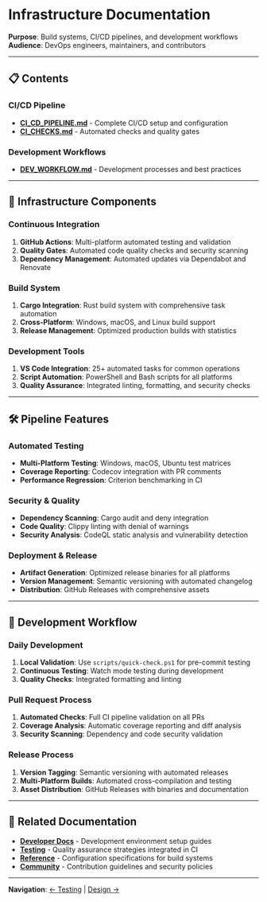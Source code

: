# Infrastructure Documentation

**Purpose**: Build systems, CI/CD pipelines, and development workflows
**Audience**: DevOps engineers, maintainers, and contributors

---

## 📋 Contents

### CI/CD Pipeline

-   **[CI_CD_PIPELINE.md](CI_CD_PIPELINE.md)** - Complete CI/CD setup and configuration
-   **[CI_CHECKS.md](CI_CHECKS.md)** - Automated checks and quality gates

### Development Workflows

-   **[DEV_WORKFLOW.md](DEV_WORKFLOW.md)** - Development processes and best practices

---

## 🎯 Infrastructure Components

### Continuous Integration

1. **GitHub Actions**: Multi-platform automated testing and validation
2. **Quality Gates**: Automated code quality checks and security scanning
3. **Dependency Management**: Automated updates via Dependabot and Renovate

### Build System

1. **Cargo Integration**: Rust build system with comprehensive task automation
2. **Cross-Platform**: Windows, macOS, and Linux build support
3. **Release Management**: Optimized production builds with statistics

### Development Tools

1. **VS Code Integration**: 25+ automated tasks for common operations
2. **Script Automation**: PowerShell and Bash scripts for all platforms
3. **Quality Assurance**: Integrated linting, formatting, and security checks

---

## 🛠️ Pipeline Features

### Automated Testing

-   **Multi-Platform Testing**: Windows, macOS, Ubuntu test matrices
-   **Coverage Reporting**: Codecov integration with PR comments
-   **Performance Regression**: Criterion benchmarking in CI

### Security & Quality

-   **Dependency Scanning**: Cargo audit and deny integration
-   **Code Quality**: Clippy linting with denial of warnings
-   **Security Analysis**: CodeQL static analysis and vulnerability detection

### Deployment & Release

-   **Artifact Generation**: Optimized release binaries for all platforms
-   **Version Management**: Semantic versioning with automated changelog
-   **Distribution**: GitHub Releases with comprehensive assets

---

## 🔄 Development Workflow

### Daily Development

1. **Local Validation**: Use `scripts/quick-check.ps1` for pre-commit testing
2. **Continuous Testing**: Watch mode testing during development
3. **Quality Checks**: Integrated formatting and linting

### Pull Request Process

1. **Automated Checks**: Full CI pipeline validation on all PRs
2. **Coverage Analysis**: Automatic coverage reporting and diff analysis
3. **Security Scanning**: Dependency and code security validation

### Release Process

1. **Version Tagging**: Semantic versioning with automated releases
2. **Multi-Platform Builds**: Automated cross-compilation and testing
3. **Asset Distribution**: GitHub Releases with binaries and documentation

---

## 🔗 Related Documentation

-   **[Developer Docs](../developer/)** - Development environment setup guides
-   **[Testing](../testing/)** - Quality assurance strategies integrated in CI
-   **[Reference](../reference/)** - Configuration specifications for build systems
-   **[Community](../community/)** - Contribution guidelines and security policies

---

**Navigation**: [← Testing](../testing/) | [Design →](../design/)
